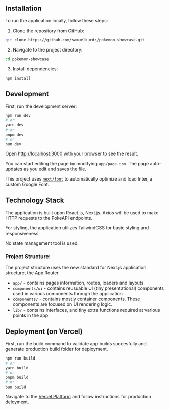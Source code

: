 ## Installation

To run the application locally, follow these steps:

1. Clone the repository from GitHub:

```bash
git clone https://github.com/samuelkurdz/pokemon-showcase.git
```

2. Navigate to the project directory:

```bash
cd pokemon-showcase
```

3. Install dependencies:

```bash
npm install
```

## Development

First, run the development server:

```bash
npm run dev
# or
yarn dev
# or
pnpm dev
# or
bun dev
```

Open [http://localhost:3000](http://localhost:3000) with your browser to see the result.

You can start editing the page by modifying `app/page.tsx`. The page auto-updates as you edit and saves the file.

This project uses [`next/font`](https://nextjs.org/docs/basic-features/font-optimization) to automatically optimize and load Inter, a custom Google Font.

## Technology Stack

The application is built upon React.js, Next.js.
Axios will be used to make HTTP requests to the PokeAPI endpoints.

For styling, the application utilizes TailwindCSS for basic styling and responsiveness.

No state management tool is used.

### Project Structure:

The project structure uses the new standard for Next.js application structure, the App Router.
- `app/` - contains pages information, routes, loaders and layouts.
- `components/ui` - contains reusuable UI (tiny presentational) components used in various components through the application
- `components/` - contains mostly container components. These components are focused on UI rendering logic.
- `lib/` - contains interfaces, and tiny extra functions required at various points in the app.

## Deployment (on Vercel)

First, run the build command to validate app builds succesfully and generate production build folder for deployment.

```bash
npm run build
# or
yarn build
# or
pnpm build
# or
bun build
```

Navigate to the [Vercel Platform](https://vercel.com) and follow instructions for production deloyment.
